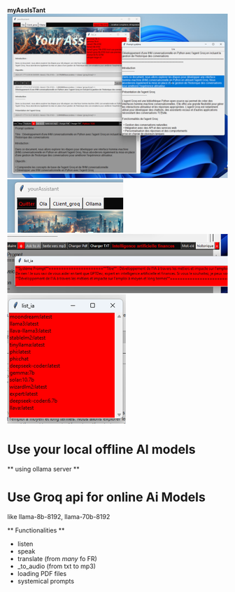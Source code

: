 **myAssIsTant**
![capture.png](capture05.png)
![capture.png](capture02.png)
![capture.png](capture03.png)
![capture.png](capture04.png)
# Use your local offline AI models
** using ollama server **

# Use Groq api for online Ai Models
like llama-8b-8192, llama-70b-8192

** Functionalities **
* listen
* speak
* translate (from *many* fo FR)
* _to_audio (from txt to mp3)
* loading PDF files
* systemical prompts
